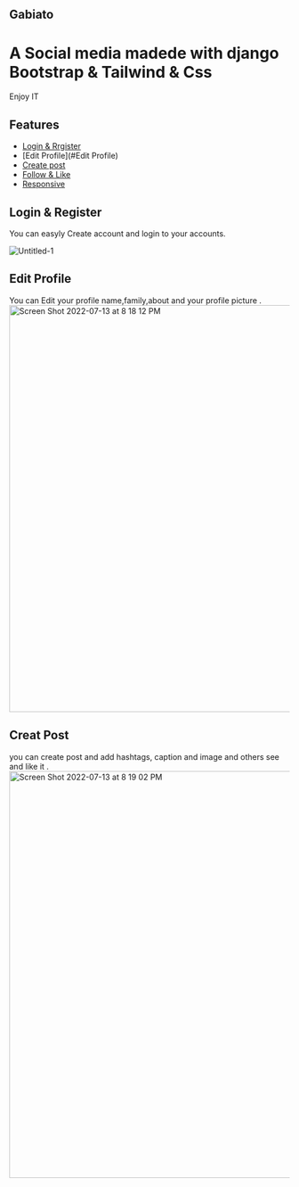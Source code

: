 ## Gabiato

# A Social media madede with django Bootstrap & Tailwind & Css

Enjoy IT

## Features 

* [Login & Rrgister](#Login&Rrgister)
* [Edit Profile](#Edit Profile)
* [Create post](#Create-post)
* [Follow & Like](#Follow&Like)
* [Responsive](#Responsive)


## Login & Register

You can easyly Create account and login to your accounts.

![Untitled-1](https://user-images.githubusercontent.com/73990701/178795771-c2bd7c05-2650-4ee7-92e1-8da71fe622b4.png)

## Edit Profile
You can Edit your profile name,family,about and your profile picture . 
<img width="730" alt="Screen Shot 2022-07-13 at 8 18 12 PM" src="https://user-images.githubusercontent.com/73990701/178796033-fec7a52a-f00c-4df8-9c42-facbd5e168c1.png">

## Creat Post
you can create post and add hashtags, caption and image and others see and like it .
<img width="730" alt="Screen Shot 2022-07-13 at 8 19 02 PM" src="https://user-images.githubusercontent.com/73990701/178796138-097fbac8-c073-4bdb-9ecb-246ec5c009c6.png">
